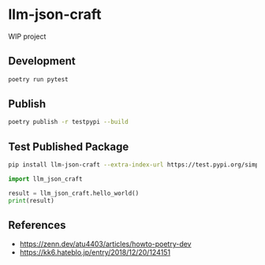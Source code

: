 # llm-json-craft

WIP project

## Development

```bash
poetry run pytest
```

## Publish

```bash
poetry publish -r testpypi --build
```

## Test Published Package

```bash
pip install llm-json-craft --extra-index-url https://test.pypi.org/simple
```

```py
import llm_json_craft

result = llm_json_craft.hello_world()
print(result)
```

## References

- https://zenn.dev/atu4403/articles/howto-poetry-dev
- https://kk6.hateblo.jp/entry/2018/12/20/124151
